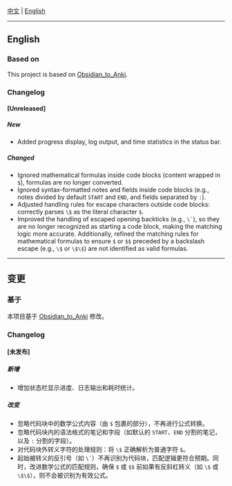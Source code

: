 [中文](#变更) | [English](#changelog)

---

## English

### Based on
This project is based on [Obsidian_to_Anki](https://github.com/ObsidianToAnki).

### Changelog

#### [Unreleased]

##### New
- Added progress display, log output, and time statistics in the status bar.

##### Changed
- Ignored mathematical formulas inside code blocks (content wrapped in `$`), formulas are no longer converted.
- Ignored syntax-formatted notes and fields inside code blocks (e.g., notes divided by default `START` and `END`, and fields separated by `:`).
- Adjusted handling rules for escape characters outside code blocks: correctly parses `\$` as the literal character `$`.
- Improved the handling of escaped opening backticks (e.g., ``` \` ```), so they are no longer recognized as starting a code block, making the matching logic more accurate. Additionally, refined the matching rules for mathematical formulas to ensure `$` or `$$` preceded by a backslash escape (e.g., `\$` or `\$\$`) are not identified as valid formulas.

---

## 变更

### 基于
本项目基于 [Obsidian_to_Anki](https://github.com/ObsidianToAnki) 修改。

### Changelog

#### [未发布]

##### 新增
- 增加状态栏显示进度、日志输出和耗时统计。

##### 改变
- 忽略代码块中的数学公式内容（由 `$` 包裹的部分），不再进行公式转换。
- 忽略代码块内的语法格式的笔记和字段（如默认的 `START`、`END` 分割的笔记，以及 `:` 分割的字段）。
- 对代码块外转义字符的处理规则：将 `\$` 正确解析为普通字符 `$`。
- 起始被转义的反引号（如 ``` \` ```）不再识别为代码块，匹配逻辑更符合预期。同时，改进数学公式的匹配规则，确保 `$` 或 `$$` 前如果有反斜杠转义（如 `\$` 或 `\$\$`），则不会被识别为有效公式。
